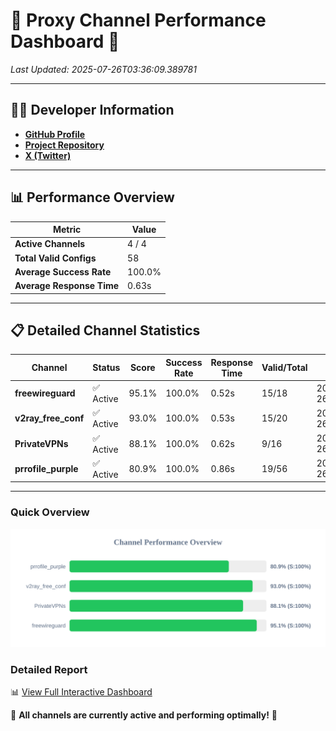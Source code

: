 # 🌟 Proxy Channel Performance Dashboard 🌟

_Last Updated: 2025-07-26T03:36:09.389781_

---

## 👩‍💻 Developer Information

- **[GitHub Profile](https://github.com/4n0nymou3)**  
- **[Project Repository](https://github.com/4n0nymou3/multi-proxy-config-fetcher)**  
- **[X (Twitter)](https://x.com/4n0nymou3)**  

---

## 📊 Performance Overview

| Metric                | Value       |
|-----------------------|-------------|
| **Active Channels**   | 4 / 4       |
| **Total Valid Configs** | 58          |
| **Average Success Rate** | 100.0%      |
| **Average Response Time** | 0.63s       |

---

## 📋 Detailed Channel Statistics

| Channel          | Status     | Score  | Success Rate | Response Time | Valid/Total | Last Success               |
|------------------|------------|--------|--------------|---------------|-------------|----------------------------|
| **freewireguard**  | ✅ Active  | 95.1%  | 100.0% | 0.52s         | 15/18       | 2025-07-26T03:36:09.387886 |
| **v2ray_free_conf**  | ✅ Active  | 93.0%  | 100.0% | 0.53s         | 15/20       | 2025-07-26T03:36:08.182516 |
| **PrivateVPNs**  | ✅ Active  | 88.1%  | 100.0% | 0.62s         | 9/16       | 2025-07-26T03:36:08.844651 |
| **prrofile_purple**  | ✅ Active  | 80.9%  | 100.0% | 0.86s         | 19/56       | 2025-07-26T03:36:07.616812 |

---

### Quick Overview
<div align="center">
  <a href="https://raw.githubusercontent.com/nullluser/NullRepo/refs/heads/main/assets/channel_stats_chart.svg">
    <img src="https://raw.githubusercontent.com/nullluser/NullRepo/refs/heads/main/assets/channel_stats_chart.svg" alt="Source Performance Statistics" width="800">
  </a>
</div>

### Detailed Report
📊 [View Full Interactive Dashboard](https://htmlpreview.github.io/?https://github.com/nullluser/NullRepo/blob/main/assets/performance_report.html)

🎉 **All channels are currently active and performing optimally!** 🎉
